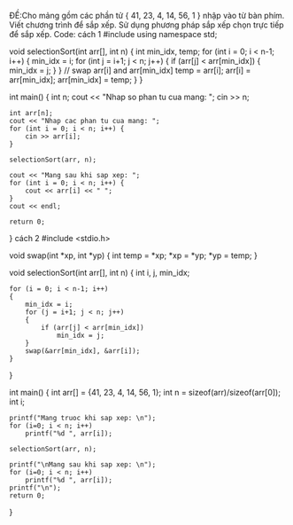 ĐỀ:Cho mảng gồm các phần tử { 41, 23, 4, 14, 56, 1 } nhập vào từ bàn phím. Viết chương trình để sắp xếp. Sử dụng phương pháp sắp xếp chọn trực tiếp để sắp xếp.
Code:
cách 1
#include <iostream>
using namespace std;

void selectionSort(int arr[], int n) {
    int min_idx, temp;
    for (int i = 0; i < n-1; i++) {
        min_idx = i;
        for (int j = i+1; j < n; j++) {
            if (arr[j] < arr[min_idx]) {
                min_idx = j;
            }
        }
        // swap arr[i] and arr[min_idx]
        temp = arr[i];
        arr[i] = arr[min_idx];
        arr[min_idx] = temp;
    }
}

int main() {
    int n;
    cout << "Nhap so phan tu cua mang: ";
    cin >> n;

    int arr[n];
    cout << "Nhap cac phan tu cua mang: ";
    for (int i = 0; i < n; i++) {
        cin >> arr[i];
    }

    selectionSort(arr, n);

    cout << "Mang sau khi sap xep: ";
    for (int i = 0; i < n; i++) {
        cout << arr[i] << " ";
    }
    cout << endl;

    return 0;
}
cách 2
 #include <stdio.h>

void swap(int *xp, int *yp)
{
    int temp = *xp;
    *xp = *yp;
    *yp = temp;
}

void selectionSort(int arr[], int n)
{
    int i, j, min_idx;

    for (i = 0; i < n-1; i++)
    {
        min_idx = i;
        for (j = i+1; j < n; j++)
        {
            if (arr[j] < arr[min_idx])
                min_idx = j;
        }
        swap(&arr[min_idx], &arr[i]);
    }
}

int main()
{
    int arr[] = {41, 23, 4, 14, 56, 1};
    int n = sizeof(arr)/sizeof(arr[0]);
    int i;

    printf("Mang truoc khi sap xep: \n");
    for (i=0; i < n; i++)
        printf("%d ", arr[i]);

    selectionSort(arr, n);

    printf("\nMang sau khi sap xep: \n");
    for (i=0; i < n; i++)
        printf("%d ", arr[i]);
    printf("\n");
    return 0;
}               
